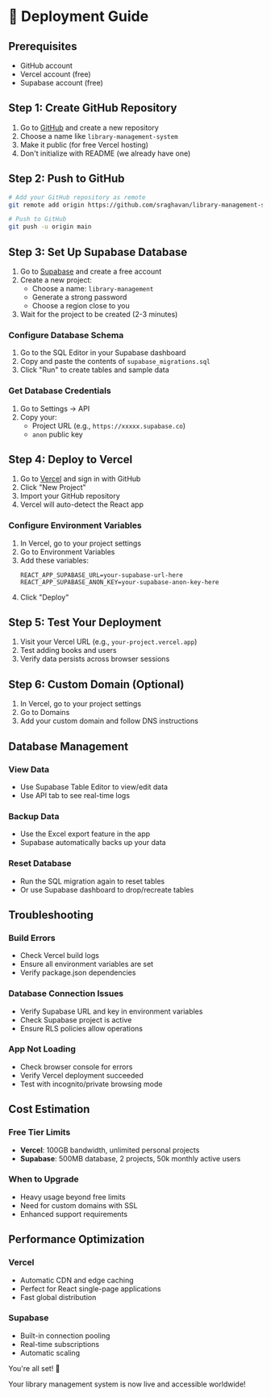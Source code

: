 # 🚀 Deployment Guide

## Prerequisites
- GitHub account
- Vercel account (free)
- Supabase account (free)

## Step 1: Create GitHub Repository

1. Go to [GitHub](https://github.com) and create a new repository
2. Choose a name like `library-management-system`
3. Make it public (for free Vercel hosting)
4. Don't initialize with README (we already have one)

## Step 2: Push to GitHub

```bash
# Add your GitHub repository as remote
git remote add origin https://github.com/sraghavan/library-management-system.git

# Push to GitHub
git push -u origin main
```

## Step 3: Set Up Supabase Database

1. Go to [Supabase](https://supabase.com) and create a free account
2. Create a new project:
   - Choose a name: `library-management`
   - Generate a strong password
   - Choose a region close to you
3. Wait for the project to be created (2-3 minutes)

### Configure Database Schema

1. Go to the SQL Editor in your Supabase dashboard
2. Copy and paste the contents of `supabase_migrations.sql`
3. Click "Run" to create tables and sample data

### Get Database Credentials

1. Go to Settings → API
2. Copy your:
   - Project URL (e.g., `https://xxxxx.supabase.co`)
   - `anon` public key

## Step 4: Deploy to Vercel

1. Go to [Vercel](https://vercel.com) and sign in with GitHub
2. Click "New Project"
3. Import your GitHub repository
4. Vercel will auto-detect the React app

### Configure Environment Variables

1. In Vercel, go to your project settings
2. Go to Environment Variables
3. Add these variables:
   ```
   REACT_APP_SUPABASE_URL=your-supabase-url-here
   REACT_APP_SUPABASE_ANON_KEY=your-supabase-anon-key-here
   ```
4. Click "Deploy"

## Step 5: Test Your Deployment

1. Visit your Vercel URL (e.g., `your-project.vercel.app`)
2. Test adding books and users
3. Verify data persists across browser sessions

## Step 6: Custom Domain (Optional)

1. In Vercel, go to your project settings
2. Go to Domains
3. Add your custom domain and follow DNS instructions

## Database Management

### View Data
- Use Supabase Table Editor to view/edit data
- Use API tab to see real-time logs

### Backup Data
- Use the Excel export feature in the app
- Supabase automatically backs up your data

### Reset Database
- Run the SQL migration again to reset tables
- Or use Supabase dashboard to drop/recreate tables

## Troubleshooting

### Build Errors
- Check Vercel build logs
- Ensure all environment variables are set
- Verify package.json dependencies

### Database Connection Issues
- Verify Supabase URL and key in environment variables
- Check Supabase project is active
- Ensure RLS policies allow operations

### App Not Loading
- Check browser console for errors
- Verify Vercel deployment succeeded
- Test with incognito/private browsing mode

## Cost Estimation

### Free Tier Limits
- **Vercel**: 100GB bandwidth, unlimited personal projects
- **Supabase**: 500MB database, 2 projects, 50k monthly active users

### When to Upgrade
- Heavy usage beyond free limits
- Need for custom domains with SSL
- Enhanced support requirements

## Performance Optimization

### Vercel
- Automatic CDN and edge caching
- Perfect for React single-page applications
- Fast global distribution

### Supabase
- Built-in connection pooling
- Real-time subscriptions
- Automatic scaling

You're all set! 🎉

Your library management system is now live and accessible worldwide!